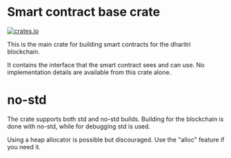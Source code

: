 # Smart contract base crate

[![crates.io](https://img.shields.io/crates/v/dharitri-sc.svg)](https://crates.io/crates/dharitri-sc) 

This is the main crate for building smart contracts for the dharitri blockchain.

It contains the interface that the smart contract sees and can use. No implementation details are available from this crate alone.

# no-std

The crate supports both std and no-std builds. Building for the blockchain is done with no-std, while for debugging std is used.

Using a heap allocator is possible but discouraged. Use the "alloc" feature if you need it.
